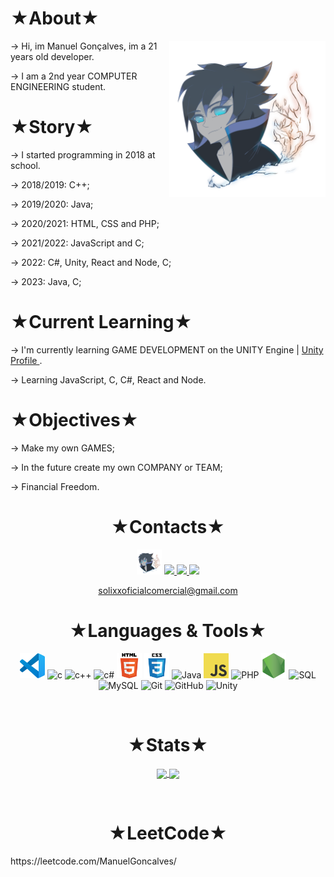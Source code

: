 <h1> ★About★ </h1>

<img align="right" width="250px" src="solixx_png.png">
<p> -> Hi, im Manuel Gonçalves, im a 21 years old developer. </p>
<p> -> I am a 2nd year COMPUTER ENGINEERING student. </p>

<h1> ★Story★ </h1>

<p> -> I started programming in 2018 at school. </p>
<p> -> 2018/2019: C++; </p>
<p> -> 2019/2020: Java; </p>
<p> -> 2020/2021: HTML, CSS and PHP; </p>
<p> -> 2021/2022: JavaScript and C; </p>
<p> -> 2022: C#, Unity, React and Node, C; </p>
<p> -> 2023: Java, C; </p>

<h1> ★Current Learning★ </h1>

<p> -> I'm currently learning GAME DEVELOPMENT on the UNITY Engine | <a target=”_blank” href="https://learn.unity.com/u/5ff22d0fedbc2a002ba486f3?tab=profile"> Unity Profile </a>. </p>
<p> -> Learning JavaScript, C, C#, React and Node. </p>

<h1> ★Objectives★ </h1>

<p> -> Make my own GAMES; </p>
<p> -> In the future create my own COMPANY or TEAM; </p>
<p> -> Financial Freedom. </p>

<h1 align="center"> ★Contacts★ </h1>

<p align="center">
   <a target=”_blank”>
      <img width="40px" src="solixx_png.png">
  </a>
  <a target=”_blank” href="https://www.linkedin.com/in/manuel-gon%C3%A7alves-8717401a4/">
      <img width="40px" src="https://cdn-icons-png.flaticon.com/512/174/174857.png">
  </a>
  <a target=”_blank” href="https://twitter.com/Solixx4">
      <img width="40px" src="https://upload.wikimedia.org/wikipedia/pt/thumb/3/3d/Twitter_logo_2012.svg/1200px-Twitter_logo_2012.svg.png">
  </a>
  <a target="_blank">
      <img width="40px" src="https://logodownload.org/wp-content/uploads/2017/11/discord-logo-4-1.png">
  </a>
</p>

<p align="center"> <a target=”_blank” href="mailto:solixxoficialcomercial@gmail.com">solixxoficialcomercial@gmail.com</a> </p>

<h1 align="center"> ★Languages & Tools★ </h1>

<p align="center">
<img alt="Visual Studio Code" width="40px" src="https://raw.githubusercontent.com/github/explore/80688e429a7d4ef2fca1e82350fe8e3517d3494d/topics/visual-studio-code/visual-studio-code.png" />
<img alt="c" width="40px" src="https://img.icons8.com/color/480/c-programming.png" />
<img alt="c++" width="34px" src="https://user-images.githubusercontent.com/42747200/46140125-da084900-c26d-11e8-8ea7-c45ae6306309.png" />
<img alt="c#" width="40px" src="https://iconape.com/wp-content/png_logo_vector/c.png" />
<img alt="HTML5" width="40px" src="https://raw.githubusercontent.com/github/explore/80688e429a7d4ef2fca1e82350fe8e3517d3494d/topics/html/html.png" />
<img alt="CSS3" width="40px" src="https://raw.githubusercontent.com/github/explore/80688e429a7d4ef2fca1e82350fe8e3517d3494d/topics/css/css.png" />
<img alt="Java" width="40px" src="https://cdn-icons-png.flaticon.com/512/226/226777.png" />
<img alt="JavaScript" width="40px" src="https://raw.githubusercontent.com/github/explore/80688e429a7d4ef2fca1e82350fe8e3517d3494d/topics/javascript/javascript.png" />
<img alt="PHP" width="40px" src="https://cdn-icons-png.flaticon.com/512/919/919830.png" />
<img alt="Node.js" width="40px" src="https://raw.githubusercontent.com/github/explore/80688e429a7d4ef2fca1e82350fe8e3517d3494d/topics/nodejs/nodejs.png" />
<img alt="SQL" width="40px" src="https://cdn2.iconfinder.com/data/icons/programming-50/64/206_programming-sql-data-database-512.png" />
<img alt="MySQL" width="40px" src="https://icons-for-free.com/iconfiles/png/512/development+logo+mysql+icon-1320184807686758112.png" />
<img alt="Git" width="40px" src="https://upload.wikimedia.org/wikipedia/commons/thumb/3/3f/Git_icon.svg/1024px-Git_icon.svg.png" />
<img alt="GitHub" width="40px" src="https://cdn-icons-png.flaticon.com/512/25/25231.png" />
<img alt="Unity" width="65px" src="https://logos-world.net/wp-content/uploads/2021/11/Unity-Emblem.png" />
</p>
  
<br>

<h1 align="center"> ★Stats★ </h1>

<p align="center">
  <a href="https://github.com/Solixx">
    <img align="center" height="150em" src="https://github-readme-stats.vercel.app/api?username=Solixx&show_icons=true&include_all_commits=true&count_private=true&hide_border=true&theme=github_dark" />
  </a>
  <a href="https://github.com/Solixx">
    <img align="center" height="150em" src="https://github-readme-stats.vercel.app/api/top-langs/?username=Solixx&show_icons=true&include_all_commits=true&count_private=true&layout=compact&hide_border=true&theme=github_dark" />
  </a>
</p>

<br>

<h1 align="center"> ★LeetCode★ </h1>
https://leetcode.com/ManuelGoncalves/

<!---

- 👋 Hi, I’m @Solixx
- 👀 I’m interested in web development and game development
- 🌱 I’m currently learning html, css, php, javascript e mysql.
- 💞️ I’m looking to collaborate on ...
- 📫 How to reach me manuel_jose_2002@hotmail.com

Solixx/Solixx is a ✨ special ✨ repository because its `README.md` (this file) appears on your GitHub profile.
You can click the Preview link to take a look at your changes.
--->
